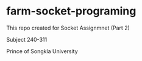 # farm-socket-programing

This repo created for Socket Assignmnet (Part 2)

Subject 240-311

Prince of Songkla University
